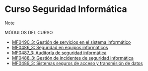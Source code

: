 # Curso Seguridad Informática
>[!NOTE]
> MÓDULOS DEL CURSO
- <a href="https://github.com/Jorgeev27/SeguridadInformatica/tree/main/MF0490_3%20Gesti%C3%B3n%20de%20servicios%20en%20el%20sistema%20inform%C3%A1tico">MF0490_3: Gestión de servicios en el sistema informático</a>
- <a href="https://github.com/Jorgeev27/SeguridadInformatica/tree/main/MF0486_3%3A%20Seguridad%20en%20equipos%20inform%C3%A1ticos">MF0486_3: Seguridad en equipos informáticos</a>
- <a href="https://github.com/Jorgeev27/SeguridadInformatica/tree/main/MF0487_3%20Auditor%C3%ADa%20de%20seguridad%20inform%C3%A1tica">MF0487_3: Auditoría de seguridad informática</a>
- <a href="https://github.com/Jorgeev27/SeguridadInformatica/tree/main/MF0488_3%20Gesti%C3%B3n%20de%20incidentes%20de%20seguridad%20inform%C3%A1tica">MF0488_3: Gestión de incidentes de seguridad informática</a>
- <a href="https://github.com/Jorgeev27/SeguridadInformatica/tree/main/MF0489_3%20Sistemas%20seguros%20de%20acceso%20y%20transmisi%C3%B3n%20de%20datos">MF0489_3: Sistemas seguros de acceso y transmisión de datos</a>

